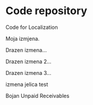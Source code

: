 # Code repository
Code for Localization

Moja izmjena.

Drazen izmena...

Drazen izmena 2...

Drazen izmena 3...

izmena jelica test

Bojan Unpaid Receivables
